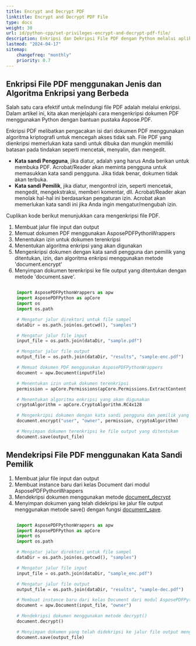 ```yaml
---
title: Encrypt and Decrypt PDF
linktitle: Encrypt and Decrypt PDF File
type: docs
weight: 30
url: id/python-cpp/set-privileges-encrypt-and-decrypt-pdf-file/
description: Enkripsi dan Dekripsi File PDF dengan Python melalui aplikasi C++.
lastmod: "2024-04-17"
sitemap:
    changefreq: "monthly"
    priority: 0.7
---
```


## Enkripsi File PDF menggunakan Jenis dan Algoritma Enkripsi yang Berbeda

Salah satu cara efektif untuk melindungi file PDF adalah melalui enkripsi. Dalam artikel ini, kita akan menjelajahi cara mengenkripsi dokumen PDF menggunakan Python dengan bantuan pustaka Aspose.PDF.

Enkripsi PDF melibatkan pengacakan isi dari dokumen PDF menggunakan algoritma kriptografi untuk mencegah akses tidak sah. File PDF yang dienkripsi memerlukan kata sandi untuk dibuka dan mungkin memiliki batasan pada tindakan seperti mencetak, menyalin, dan mengedit.

- **Kata sandi Pengguna**, jika diatur, adalah yang harus Anda berikan untuk membuka PDF. Acrobat/Reader akan meminta pengguna untuk memasukkan kata sandi pengguna. Jika tidak benar, dokumen tidak akan terbuka.
- **Kata sandi Pemilik**, jika diatur, mengontrol izin, seperti mencetak, mengedit, mengekstraksi, memberi komentar, dll.
 Acrobat/Reader akan menolak hal-hal ini berdasarkan pengaturan izin. Acrobat akan memerlukan kata sandi ini jika Anda ingin mengatur/mengubah izin.

Cuplikan kode berikut menunjukkan cara mengenkripsi file PDF.

1. Membuat jalur file input dan output
1. Memuat dokumen PDF menggunakan AsposePDFPythonWrappers
1. Menentukan izin untuk dokumen terenkripsi
1. Menentukan algoritma enkripsi yang akan digunakan
1. Mengenkripsi dokumen dengan kata sandi pengguna dan pemilik yang ditentukan, izin, dan algoritma enkripsi menggunakan metode 'document.encrypt'
1. Menyimpan dokumen terenkripsi ke file output yang ditentukan dengan metode 'document.save'.

```python

    import AsposePDFPythonWrappers as apw
    import AsposePDFPython as apCore
    import os
    import os.path

    # Mengatur jalur direktori untuk file sampel
    dataDir = os.path.join(os.getcwd(), "samples")

    # Mengatur jalur file input
    input_file = os.path.join(dataDir, "sample.pdf")

    # Mengatur jalur file output
    output_file = os.path.join(dataDir, "results", "sample-enc.pdf")

    # Memuat dokumen PDF menggunakan AsposePDFPythonWrappers
    document = apw.Document(inputFile)

    # Menentukan izin untuk dokumen terenkripsi
    permission = apCore.Permissions(apCore.Permissions.ExtractContent | apCore.ModifyContent)

    # Menentukan algoritma enkripsi yang akan digunakan
    cryptoAlgorithm = apCore.CryptoAlgorithm.RC4x128

    # Mengenkripsi dokumen dengan kata sandi pengguna dan pemilik yang ditentukan, izin, dan algoritma enkripsi
    document.encrypt("user", "owner", permission, cryptoAlgorithm)

    # Menyimpan dokumen terenkripsi ke file output yang ditentukan
    document.save(output_file)
```

## Mendekripsi File PDF menggunakan Kata Sandi Pemilik

1. Membuat jalur file input dan output
1. Membuat instance baru dari kelas Document dari modul AsposePDFPythonWrappers
1. Mendekripsi dokumen menggunakan metode [document_decrypt](https://reference.aspose.com/pdf/python-cpp/core/document_decrypt/)
1. Menyimpan dokumen yang telah didekripsi ke jalur file output menggunakan metode save() dengan fungsi [document_save](https://reference.aspose.com/pdf/python-cpp/core/document_save/).

```Python

    import AsposePDFPythonWrappers as apw
    import AsposePDFPython as apCore
    import os
    import os.path

    # Mengatur jalur direktori untuk file sampel
    dataDir = os.path.join(os.getcwd(), "samples")

    # Mengatur jalur file input
    input_file = os.path.join(dataDir, "sample_enc.pdf")

    # Mengatur jalur file output
    output_file = os.path.join(dataDir, "results", "sample-dec.pdf")

    # Membuat instance baru dari kelas Document dari modul AsposePDFPythonWrappers
    document = apw.Document(input_file, "owner")

    # Mendekripsi dokumen menggunakan metode decrypt()
    document.decrypt()

    # Menyimpan dokumen yang telah didekripsi ke jalur file output menggunakan metode save()
    document.save(output_file)
```